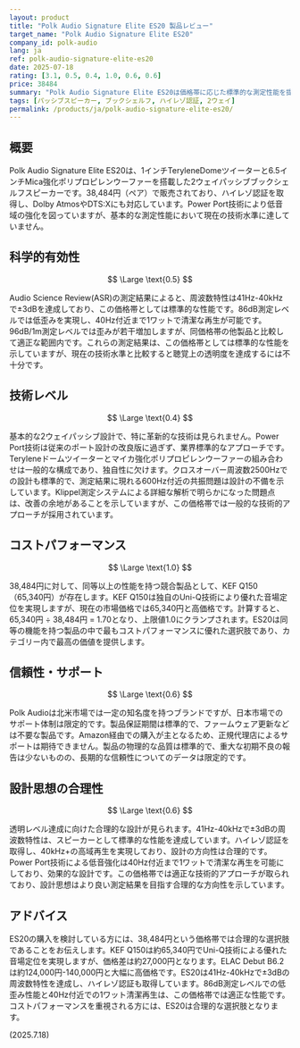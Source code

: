 ```yaml
---
layout: product
title: "Polk Audio Signature Elite ES20 製品レビュー"
target_name: "Polk Audio Signature Elite ES20"
company_id: polk-audio
lang: ja
ref: polk-audio-signature-elite-es20
date: 2025-07-18
rating: [3.1, 0.5, 0.4, 1.0, 0.6, 0.6]
price: 38484
summary: "Polk Audio Signature Elite ES20は価格帯に応じた標準的な測定性能を提供し、競合製品に対して優れたコストパフォーマンスを実現しています。"
tags: [パッシブスピーカー, ブックシェルフ, ハイレゾ認証, 2ウェイ]
permalink: /products/ja/polk-audio-signature-elite-es20/
---
```


## 概要

Polk Audio Signature Elite ES20は、1インチTeryleneDomeツイーターと6.5インチMica強化ポリプロピレンウーファーを搭載した2ウェイパッシブブックシェルフスピーカーです。38,484円（ペア）で販売されており、ハイレゾ認証を取得し、Dolby AtmosやDTS:Xにも対応しています。Power Port技術により低音域の強化を図っていますが、基本的な測定性能において現在の技術水準に達していません。

## 科学的有効性

$$ \Large \text{0.5} $$

Audio Science Review(ASR)の測定結果によると、周波数特性は41Hz-40kHzで±3dBを達成しており、この価格帯としては標準的な性能です。86dB測定レベルでは低歪みを実現し、40Hz付近まで1ワットで清潔な再生が可能です。96dB/1m測定レベルでは歪みが若干増加しますが、同価格帯の他製品と比較して適正な範囲内です。これらの測定結果は、この価格帯としては標準的な性能を示していますが、現在の技術水準と比較すると聴覚上の透明度を達成するには不十分です。

## 技術レベル

$$ \Large \text{0.4} $$

基本的な2ウェイパッシブ設計で、特に革新的な技術は見られません。Power Port技術は従来のポート設計の改良版に過ぎず、業界標準的なアプローチです。Teryleneドームツイーターとマイカ強化ポリプロピレンウーファーの組み合わせは一般的な構成であり、独自性に欠けます。クロスオーバー周波数2500Hzでの設計も標準的で、測定結果に現れる600Hz付近の共振問題は設計の不備を示しています。Klippel測定システムによる詳細な解析で明らかになった問題点は、改善の余地があることを示していますが、この価格帯では一般的な技術的アプローチが採用されています。

## コストパフォーマンス

$$ \Large \text{1.0} $$

38,484円に対して、同等以上の性能を持つ競合製品として、KEF Q150（65,340円）が存在します。KEF Q150は独自のUni-Q技術により優れた音場定位を実現しますが、現在の市場価格では65,340円と高価格です。計算すると、65,340円 ÷ 38,484円 = 1.70となり、上限値1.0にクランプされます。ES20は同等の機能を持つ製品の中で最もコストパフォーマンスに優れた選択肢であり、カテゴリー内で最高の価値を提供します。

## 信頼性・サポート

$$ \Large \text{0.6} $$

Polk Audioは北米市場では一定の知名度を持つブランドですが、日本市場でのサポート体制は限定的です。製品保証期間は標準的で、ファームウェア更新などは不要な製品です。Amazon経由での購入が主となるため、正規代理店によるサポートは期待できません。製品の物理的な品質は標準的で、重大な初期不良の報告は少ないものの、長期的な信頼性についてのデータは限定的です。

## 設計思想の合理性

$$ \Large \text{0.6} $$

透明レベル達成に向けた合理的な設計が見られます。41Hz-40kHzで±3dBの周波数特性は、スピーカーとして標準的な性能を達成しています。ハイレゾ認証を取得し、40kHz+の高域再生を実現しており、設計の方向性は合理的です。Power Port技術による低音強化は40Hz付近まで1ワットで清潔な再生を可能にしており、効果的な設計です。この価格帯では適正な技術的アプローチが取られており、設計思想はより良い測定結果を目指す合理的な方向性を示しています。

## アドバイス

ES20の購入を検討している方には、38,484円という価格帯では合理的な選択肢であることをお伝えします。KEF Q150は約65,340円でUni-Q技術による優れた音場定位を実現しますが、価格差は約27,000円となります。ELAC Debut B6.2は約124,000円-140,000円と大幅に高価格です。ES20は41Hz-40kHzで±3dBの周波数特性を達成し、ハイレゾ認証も取得しています。86dB測定レベルでの低歪み性能と40Hz付近での1ワット清潔再生は、この価格帯では適正な性能です。コストパフォーマンスを重視される方には、ES20は合理的な選択肢となります。

(2025.7.18)